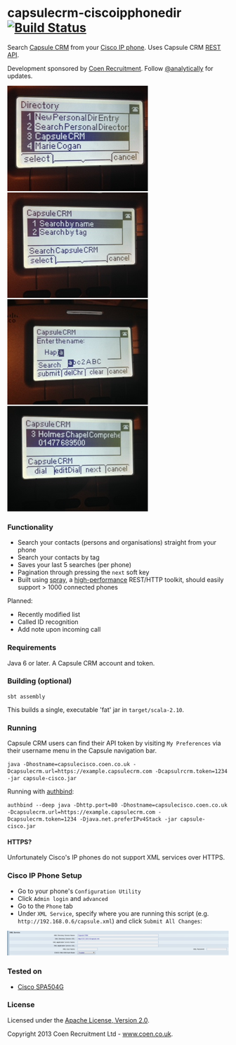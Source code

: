 capsulecrm-ciscoipphonedir [![Build Status](https://travis-ci.org/analytically/capsulecrm-ciscoipphonedir.png)](https://travis-ci.org/analytically/capsulecrm-ciscoipphonedir)
==========================

Search [Capsule CRM](http://capsulecrm.com/) from your [Cisco IP phone](http://www.cisco.com/cisco/web/solutions/small_business/products/voice_conferencing/SPA_500/index.html). Uses Capsule CRM [REST API](http://developer.capsulecrm.com/).

Development sponsored by [Coen Recruitment](http://www.coen.co.uk). Follow [@analytically](http://twitter.com/analytically) for updates.

![screenshot1](images/screenshot1.jpg)
![screenshot2](images/screenshot2.jpg)
![screenshot3](images/screenshot3.jpg)
![screenshot4](images/screenshot4.jpg)

### Functionality

  - Search your contacts (persons and organisations) straight from your phone
  - Search your contacts by tag
  - Saves your last 5 searches (per phone)
  - Pagination through pressing the `next` soft key
  - Built using [spray](http://spray.io/), a [high-performance](http://spray.io/blog/2013-05-24-benchmarking-spray/) REST/HTTP toolkit, should easily support > 1000 connected phones

Planned:

  - Recently modified list
  - Called ID recognition
  - Add note upon incoming call

### Requirements

Java 6 or later. A Capsule CRM account and token.

### Building (optional)

```
sbt assembly
```

This builds a single, executable 'fat' jar in `target/scala-2.10`.

### Running

Capsule CRM users can find their API token by visiting `My Preferences` via their username menu in the Capsule navigation bar.

```
java -Dhostname=capsulecisco.coen.co.uk -Dcapsulecrm.url=https://example.capsulecrm.com -Dcapsulrcrm.token=1234 -jar capsule-cisco.jar
```

Running with [authbind](http://mutelight.org/authbind):

```
authbind --deep java -Dhttp.port=80 -Dhostname=capsulecisco.coen.co.uk -Dcapsulecrm.url=https://example.capsulecrm.com -Dcapsulecrm.token=1234 -Djava.net.preferIPv4Stack -jar capsule-cisco.jar
```

#### HTTPS?

Unfortunately Cisco's IP phones do not support XML services over HTTPS.

### Cisco IP Phone Setup

  - Go to your phone's `Configuration Utility`
  - Click `Admin login` and `advanced`
  - Go to the `Phone` tab
  - Under `XML Service`, specify where you are running this script (e.g. `http://192.168.0.6/capsule.xml`) and click `Submit All Changes`:

![ciscoweb](images/ciscoweb.png)

### Tested on

  - [Cisco SPA504G](http://www.cisco.com/en/US/prod/collateral/voicesw/ps6788/phones/ps10499/data_sheet_c78-548564.html)

### License

Licensed under the [Apache License, Version 2.0](http://www.apache.org/licenses/LICENSE-2.0).

Copyright 2013 Coen Recruitment Ltd - www.coen.co.uk.
